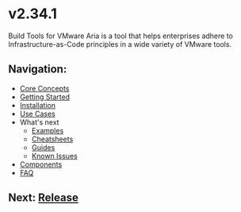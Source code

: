 # v2.34.1

Build Tools for VMware Aria is a tool that helps enterprises adhere to Infrastructure-as-Code principles in a wide variety
of VMware tools.

## Navigation:
* [Core Concepts](./General/Core%20Concepts.md)
* [Getting Started](./General/Getting%20Started.md)
* [Installation](./General/Installation.md)
* [Use Cases](./General/Use%20Cases)
* What's next
    * [Examples](./General/Examples)
    * [Cheatsheets](./General/Cheatsheets)
    * [Guides](./General/Guides)
    * [Known Issues](./General/Known%20Issues)
* [Components](./Components)
* [FAQ](./General/FAQ.md)

## Next: [Release](./Release.md)
